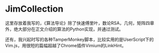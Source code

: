 # JimCollection
这里存放着我写的，《算法导论》除了快速傅里叶，数论RSA，几何，矩阵四章外，绝大部分在正文介绍的算法的Python实现，并通过测试。

还有，我兴起时写的各种TamperMonkey脚本，比较实用的是UserScript下的Vim.js，用很短的篇幅超越了Chrome插件Vimium的LinkHint。